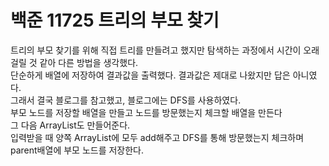 # 백준 11725 트리의 부모 찾기

트리의 부모 찾기를 위해 직접 트리를 만들려고 했지만 탐색하는 과정에서 시간이 오래 걸릴 것 같아 다른 방법을 생각했다.<br>
단순하게 배열에 저장하여 결과값을 출력했다. 결과값은 제대로 나왔지만 답은 아니였다.<br>
그래서 결국 블로그를 참고했고, 블로그에는 DFS를 사용하였다. <br>
부모 노드를 저장할 배열을 만들고 노드를 방문했는지 체크할 배열을 만든다<br>
그 다음 ArrayList도 만들어준다. <br>
입력받을 때 양쪽 ArrayList에 모두 add해주고 DFS를 통해 방문했는지 체크하며 parent배열에 부모 노드를 저장한다.
